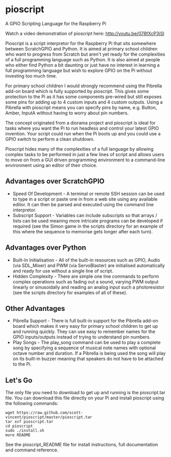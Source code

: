 pioscript
=========

A GPIO Scripting Language for the Raspberry Pi

Watch a video demonstration of pioscript here: http://youtu.be/078fXcP3jSI

Pioscript is a script interpretor for the Raspberry Pi that sits somewhere between ScratchGPIO and Python. It is aimed at primary school children who want to progress from Scratch but aren't yet ready for the complexities of a full programming language such as Python. It is also aimed at people who either find Python a bit daunting or just have no interest in learning a full programming language but wish to explore GPIO on the Pi without investing too much time.

For primary school children I would strongly recommend using the Pibrella add-on board which is fully supported by pioscript. This gives some protection to the Pi as it has some components pre-wired but still exposes some pins for adding up to 4 custom inputs and 4 custom outputs. Using a Pibrella with pioscript means you can specify pins by name, e.g. Button, Amber, InputA without having to worry about pin numbers.

The concept originated from a diorama project and pioscript is ideal for tasks where you want the Pi to run headless and control your latest GPIO invention. Your script could run when the Pi boots up and you could use a GPIO switch to perform a clean shutdown.

Pioscript hides many of the complexities of a full language by allowing complex tasks to be performed in just a few lines of script and allows users to move on from a GUI driven programming environment to a command-line environment using an editor of their choice.

Advantages over ScratchGPIO
---------------------------
- Speed Of Development - A terminal or remote SSH session can be used to type in a script or paste one in from a web site using any available editor. It can then be parsed and executed using the command line interpretor.
- Subscript Support - Variables can include subscripts so that arrays / lists can be used meaning more intricate programs can be developed if required (see the Simon game in the scripts directory for an example of this where the sequence to memorise gets longer after each turn).

Advantages over Python
----------------------
- Built-In Initialisation - All of the built-in resources such as GPIO, Audio (via SDL_Mixer) and PWM (via ServoBlaster) are initialised automatically and ready for use without a single line of script.
- Hidden Complexity - There are simple one line commands to perform complex operations such as fading out a sound, varying PWM output linearly or sinusoidally and reading an analog input such a photoresistor (see the scripts directory for examples of all of these).

Other Advantages
----------------
- Pibrella Support - There is full built-in support for the Pibrella add-on board which makes it very easy for primary school children to get up and running quickly. They can use easy to remember names for the GPIO inputs/outputs instead of trying to understand pin numbers.
- Play Songs - The play_song command can be used to play a complete song by specifying a sequence of musical note names with optional octave number and duration. If a Pibrella is being used the song will play on its built-in buzzer meaning that speakers do not have to be attached to the Pi.

Let's Go
--------
The only file you need to download to get up and running is the pioscript.tar file. You can download this file directly on your Pi and install pioscript using the following commands:

    wget https://raw.github.com/scott-vincent/pioscript/master/pioscript.tar
    tar xvf pioscript.tar
    cd pioscript
    sudo ./install.sh
    more README
    
See the pioscript_README file for install instructions, full documentation and command reference.
